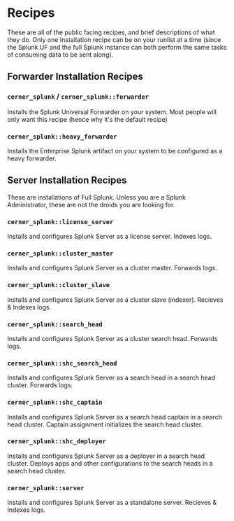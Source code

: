 Recipes
=======
These are all of the public facing recipes, and brief descriptions of what they do. Only one Installation recipe can be on your runlist at a time (since the Splunk UF and the full Splunk instance can both perform the same tasks of consuming data to be sent along).

Forwarder Installation Recipes
------------------------------
### `cerner_splunk` / `cerner_splunk::forwarder`

Installs the Splunk Universal Forwarder on your system. Most people will only want this recipe (hence why it's the default recipe)

### `cerner_splunk::heavy_forwarder`

Installs the Enterprise Splunk artifact on your system to be configured as a heavy forwarder.

Server Installation Recipes
---------------------------
These are installations of Full Splunk. Unless you are a Splunk Administrator, these are not the droids you are looking for.

### `cerner_splunk::license_server`

Installs and configures Splunk Server as a license server. Indexes logs.

### `cerner_splunk::cluster_master`

Installs and configures Splunk Server as a cluster master. Forwards logs.

### `cerner_splunk::cluster_slave`

Installs and configures Splunk Server as a cluster slave (indexer). Recieves & Indexes logs.

### `cerner_splunk::search_head`

Installs and configures Splunk Server as a cluster search head. Forwards logs.

### `cerner_splunk::shc_search_head`

Installs and configures Splunk Server as a search head in a search head cluster. Forwards logs.

### `cerner_splunk::shc_captain`

Installs and configures Splunk Server as a search head captain in a search head cluster. Captain assignment initializes the search head cluster.

### `cerner_splunk::shc_deployer`

Installs and configures Splunk Server as a deployer in a search head cluster. Deploys apps and other configurations to the search heads in a search head cluster.

### `cerner_splunk::server`

Installs and configures Splunk Server as a standalone server. Recieves & Indexes logs.
